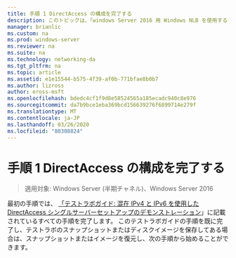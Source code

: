 ```yaml
---
title: 手順 1 DirectAccess の構成を完了する
description: このトピックは、「windows Server 2016 用 Windows NLB を使用するクラスターでの DirectAccess のデモンストレーション」のテストラボガイドに含まれています。
manager: brianlic
ms.custom: na
ms.prod: windows-server
ms.reviewer: na
ms.suite: na
ms.technology: networking-da
ms.tgt_pltfrm: na
ms.topic: article
ms.assetid: e1e15544-b575-4f39-af0b-771bfae8b0b7
ms.author: lizross
author: eross-msft
ms.openlocfilehash: bdedc4cf1f9d8e58524565a185ecadc940c8e976
ms.sourcegitcommit: da7b9bce1eba369bcd156639276f6899714e279f
ms.translationtype: MT
ms.contentlocale: ja-JP
ms.lasthandoff: 03/26/2020
ms.locfileid: "80308824"
---
```

# <a name="step-1-complete-the-directaccess-configuration"></a>手順 1 DirectAccess の構成を完了する

>適用対象: Windows Server (半期チャネル)、Windows Server 2016

最初の手順では、 [「テストラボガイド: 混在 IPv4 と IPv6 を使用した DirectAccess シングルサーバーセットアップのデモンストレーション](https://go.microsoft.com/fwlink/p/?LinkId=237004)」に記載されているすべての手順を完了します。 このテストラボガイドの手順を既に完了し、テストラボのスナップショットまたはディスクイメージを保存してある場合は、スナップショットまたはイメージを復元し、次の手順から始めることができます。  
  


